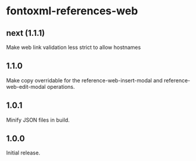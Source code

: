 # fontoxml-references-web

## next (1.1.1)

Make web link validation less strict to allow hostnames

## 1.1.0

Make copy overridable for the reference-web-insert-modal and reference-web-edit-modal operations.

## 1.0.1

Minify JSON files in build.

## 1.0.0

Initial release.
